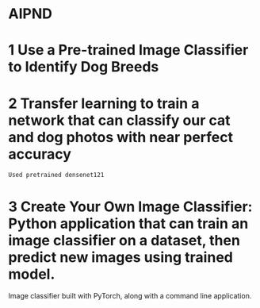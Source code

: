 # AIPND

# 1 Use a Pre-trained Image Classifier to Identify Dog Breeds

# 2 Transfer learning to train a network that can classify our cat and dog photos with near perfect accuracy
	Used pretrained densenet121

# 3 Create Your Own Image Classifier: Python application that can train an image classifier on a dataset, then predict new images using trained model. 
  Image classifier built with PyTorch, along with a command line application.
